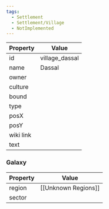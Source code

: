 ```yaml
---
tags:
  - Settlement
  - Settlement/Village
  - NotImplemented
---
```


| Property  | Value          |
| --------- | -------------- |
| id        | village_dassal |
| name      | Dassal         |
| owner     |                |
| culture   |                |
| bound     |                |
| type      |                |
| posX      |                |
| posY      |                |
| wiki link |                |
| text      |                |

### Galaxy
| Property | Value               |
| -------- | ------------------- |
| region   | [[Unknown Regions]] |
| sector   |                     |
